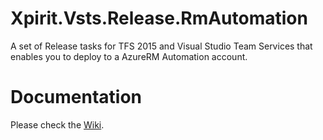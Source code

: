 # Xpirit.Vsts.Release.RmAutomation

A set of Release tasks for TFS 2015 and Visual Studio Team Services that enables you to deploy to a AzureRM Automation account.

# Documentation

Please check the [Wiki](https://github.com/XpiritBV/Xpirit.Vsts.Release.RmAutomation/wiki).

